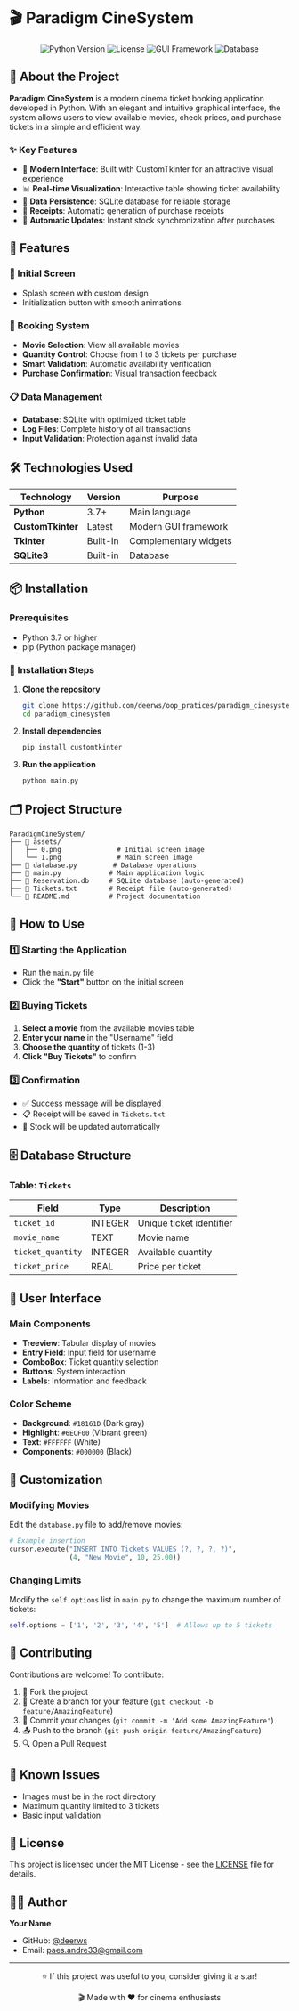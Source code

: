 # 🎬 Paradigm CineSystem

<div align="center">
  <img src="https://img.shields.io/badge/Python-3.7+-blue.svg" alt="Python Version">
  <img src="https://img.shields.io/badge/License-MIT-green.svg" alt="License">
  <img src="https://img.shields.io/badge/GUI-CustomTkinter-orange.svg" alt="GUI Framework">
  <img src="https://img.shields.io/badge/Database-SQLite-lightgrey.svg" alt="Database">
</div>

## 📖 About the Project

**Paradigm CineSystem** is a modern cinema ticket booking application developed in Python. With an elegant and intuitive graphical interface, the system allows users to view available movies, check prices, and purchase tickets in a simple and efficient way.

### ✨ Key Features

- 🎨 **Modern Interface**: Built with CustomTkinter for an attractive visual experience
- 📊 **Real-time Visualization**: Interactive table showing ticket availability
- 💾 **Data Persistence**: SQLite database for reliable storage
- 🎫 **Receipts**: Automatic generation of purchase receipts
- 🔄 **Automatic Updates**: Instant stock synchronization after purchases

## 🚀 Features

### 🎪 Initial Screen
- Splash screen with custom design
- Initialization button with smooth animations

### 🎯 Booking System
- **Movie Selection**: View all available movies
- **Quantity Control**: Choose from 1 to 3 tickets per purchase
- **Smart Validation**: Automatic availability verification
- **Purchase Confirmation**: Visual transaction feedback

### 📋 Data Management
- **Database**: SQLite with optimized ticket table
- **Log Files**: Complete history of all transactions
- **Input Validation**: Protection against invalid data

## 🛠️ Technologies Used

| Technology | Version | Purpose |
|-----------|--------|-----------|
| **Python** | 3.7+ | Main language |
| **CustomTkinter** | Latest | Modern GUI framework |
| **Tkinter** | Built-in | Complementary widgets |
| **SQLite3** | Built-in | Database |

## 📦 Installation

### Prerequisites
- Python 3.7 or higher
- pip (Python package manager)

### 🔧 Installation Steps

1. **Clone the repository**
   ```bash
   git clone https://github.com/deerws/oop_pratices/paradigm_cinesystem.git
   cd paradigm_cinesystem
   ```

2. **Install dependencies**
   ```bash
   pip install customtkinter
   ```

3. **Run the application**
   ```bash
   python main.py
   ```

## 🗂️ Project Structure

```
ParadigmCineSystem/
├── 📁 assets/
│   ├── 0.png              # Initial screen image
│   └── 1.png              # Main screen image
├── 📄 database.py         # Database operations
├── 📄 main.py            # Main application logic
├── 📄 Reservation.db     # SQLite database (auto-generated)
├── 📄 Tickets.txt        # Receipt file (auto-generated)
└── 📄 README.md          # Project documentation
```

## 🎯 How to Use

### 1️⃣ Starting the Application
- Run the `main.py` file
- Click the **"Start"** button on the initial screen

### 2️⃣ Buying Tickets
1. **Select a movie** from the available movies table
2. **Enter your name** in the "Username" field
3. **Choose the quantity** of tickets (1-3)
4. **Click "Buy Tickets"** to confirm

### 3️⃣ Confirmation
- ✅ Success message will be displayed
- 📋 Receipt will be saved in `Tickets.txt`
- 🔄 Stock will be updated automatically

## 🗄️ Database Structure

### Table: `Tickets`
| Field | Type | Description |
|-------|------|-----------|
| `ticket_id` | INTEGER | Unique ticket identifier |
| `movie_name` | TEXT | Movie name |
| `ticket_quantity` | INTEGER | Available quantity |
| `ticket_price` | REAL | Price per ticket |

## 📱 User Interface

### Main Components
- **Treeview**: Tabular display of movies
- **Entry Field**: Input field for username
- **ComboBox**: Ticket quantity selection
- **Buttons**: System interaction
- **Labels**: Information and feedback

### Color Scheme
- **Background**: `#18161D` (Dark gray)
- **Highlight**: `#6ECF00` (Vibrant green)
- **Text**: `#FFFFFF` (White)
- **Components**: `#000000` (Black)

## 🔧 Customization

### Modifying Movies
Edit the `database.py` file to add/remove movies:

```python
# Example insertion
cursor.execute("INSERT INTO Tickets VALUES (?, ?, ?, ?)", 
               (4, "New Movie", 10, 25.00))
```

### Changing Limits
Modify the `self.options` list in `main.py` to change the maximum number of tickets:

```python
self.options = ['1', '2', '3', '4', '5']  # Allows up to 5 tickets
```

## 🤝 Contributing

Contributions are welcome! To contribute:

1. 🍴 Fork the project
2. 🌟 Create a branch for your feature (`git checkout -b feature/AmazingFeature`)
3. 💾 Commit your changes (`git commit -m 'Add some AmazingFeature'`)
4. 📤 Push to the branch (`git push origin feature/AmazingFeature`)
5. 🔍 Open a Pull Request

## 🐛 Known Issues

- Images must be in the root directory
- Maximum quantity limited to 3 tickets
- Basic input validation

## 📄 License

This project is licensed under the MIT License - see the [LICENSE](LICENSE) file for details.

## 👨‍💻 Author

**Your Name**
- GitHub: [@deerws](https://github.com/deerws)
- Email: paes.andre33@gmail.com

---

<div align="center">
  <p>⭐ If this project was useful to you, consider giving it a star!</p>
  <p>🎬 Made with ❤️ for cinema enthusiasts</p>
</div>

